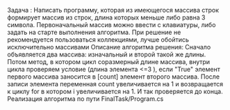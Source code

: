 Задача :
Написать программу, которая из имеющегося массива строк формирует массив из строк, длина которых меньше либо равна 3 символа. Первоначальный массив можно ввести с клавиатуры, либо задать на старте выполнения алгоритма. При решение не рекомендуется пользоваться коллекциями, лучше обойтись исключительно массивами
Описание алгоритма решения:
Сначало объявляется два массива: изначальный и второй такой же длины. Потом метод, в котором цикл соразмерный длине массива, внутри цикла проверяем условие (длина элемента <=3 ), если "True" элемент первого массива заносится в [count] элемент второго массива. После записи элемента переменная count увеличивается на 1 и возвращается к циклу for в котором i увеличивается на 1. И так проверяется до конца.
Реализация алгоритма по пути FinalTask/Program.cs